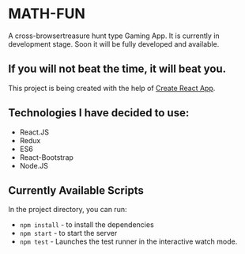 # MATH-FUN
A cross-browsertreasure hunt type Gaming App. It is currently in development stage.
Soon it will be fully developed and available.

## If you will not beat the time, it will beat you.

This project is being created with the help of [Create React App](https://github.com/facebookincubator/create-react-app).

## Technologies I have decided to use:

* React.JS
* Redux
* ES6
* React-Bootstrap
* Node.JS

## Currently Available Scripts

In the project directory, you can run:

* `npm install` - to install the dependencies
* `npm start` - to start the server
* `npm test` - Launches the test runner in the interactive watch mode.